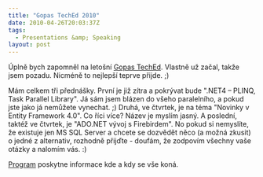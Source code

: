 ```yaml
---
title: "Gopas TechEd 2010"
date: 2010-04-26T20:03:37Z
tags:
  - Presentations &amp; Speaking
layout: post
---
```

Úplně bych zapomněl na letošní [Gopas TechEd][1]. Vlastně už začal, takže jsem pozadu. Nicméně to nejlepší teprve přijde. ;)

Mám celkem tři přednášky. První je již zítra a pokrývat bude ".NET4 – PLINQ, Task Parallel Library". Já sám jsem blázen do všeho paralelního, a pokud jste jako já nemůžete vynechat. ;) Druhá, ve čtvrtek, je na téma "Novinky v Entity Framework 4.0". Co říci více? Název je myslím jasný. A poslední, taktéž ve čtvrtek, je "ADO.NET vývoj s Firebirdem". No pokud si nemyslíte, že existuje jen MS SQL Server a chcete se dozvědět něco (a možná zkusit) o jedné z alternativ, rozhodně přijďte - doufám, že zodpovím všechny vaše otázky a nalomím vás. :)

[Program][2] poskytne informace kde a kdy se vše koná.

[1]: http://www.teched.cz/
[2]: http://www.teched.cz/program.html
